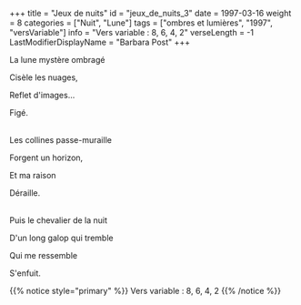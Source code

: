 +++
title = "Jeux de nuits"
id = "jeux_de_nuits_3"
date = 1997-03-16
weight = 8
categories = ["Nuit", "Lune"]
tags = ["ombres et lumières", "1997", "versVariable"]
info = "Vers variable : 8, 6, 4, 2"
verseLength = -1
LastModifierDisplayName = "Barbara Post"
+++

La lune mystère ombragé

Cisèle les nuages,

Reflet d'images...

Figé.

 \
Les collines passe-muraille

Forgent un horizon,

Et ma raison

Déraille.

 \
Puis le chevalier de la nuit

D'un long galop qui tremble

Qui me ressemble

S'enfuit.

{{% notice style="primary" %}}
Vers variable : 8, 6, 4, 2
{{% /notice %}}
